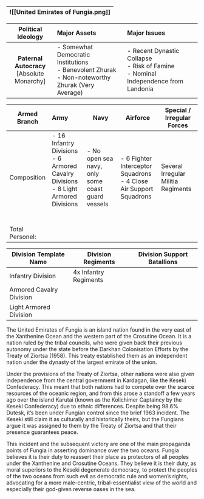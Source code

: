 
| ![[United Emirates of Fungia.png]] |
| ---------------------------------- |

|            **Political Ideology**             | **Major Assets**                                                                                    | Major Issues                                                                           |
| :-------------------------------------------: | :-------------------------------------------------------------------------------------------------- | :------------------------------------------------------------------------------------- |
| **Paternal Autocracy**<br>[Absolute Monarchy] | - Somewhat Democratic Institutions<br>- Benevolent Zhurak<br>- Non-noteworthy Zhurak (Very Average) | - Recent Dynastic Collapse<br>- Risk of Famine<br>- Nominal Independence from Landonia |

| Armed Branch    | Army                                                                                                | Navy                                              | Airforce                                                             | Special / Irregular Forces          |
| --------------- | :-------------------------------------------------------------------------------------------------- | ------------------------------------------------- | -------------------------------------------------------------------- | ----------------------------------- |
| Composition     | - 16 Infantry Divisions<br>- 6 Armored Cavalry Divisions<br>- 8 Light Armored Divisions<br><br><br> | - No open sea navy, only some coast guard vessels | - 6 Fighter Interceptor Squadrons<br>- 4 Close Air Support Squadrons | Several Irregular Militia Regiments |
| Total Personel: |                                                                                                     |                                                   |                                                                      |                                     |

| Division Template Name   | Division Regiments    | Division Support Batallions |
| ------------------------ | --------------------- | --------------------------- |
| Infantry Division        | 4x Infantry Regiments |                             |
| Armored Cavalry Division |                       |                             |
| Light Armored Division   |                       |                             |
The United Emirates of Fungia is an island nation found in the very east of the Xanthenine Ocean and the western part of the Crosutine Ocean. It is a nation ruled by the tribal councils, who were given back their previous autonomy under the state before the Darkhan Colonisation Efforts by the Treaty of Ziortsa (1958). This treaty established them as an independent nation under the dynasty of the largest emirate of the union.

Under the provisions of the Treaty of Ziortsa, other nations were also given independence from the central government in Kardagan, like the Keseki Confederacy. This meant that both nations had to compete over the scarce resources of the oceanic region, and from this arose a standoff a few years ago over the island Karutai (known as the Kolichimer Captaincy by the Keseki Confederacy) due to ethnic differences. Despite being 98.6% Dutesk, it’s been under Fungian control since the brief 1963 incident. The Keseki still claim it as culturally and historically theirs, but the Fungians argue it was assigned to them by the Treaty of Ziortsa and that their presence guarantees peace.

This incident and the subsequent victory are one of the main propaganda points of Fungia in asserting dominance over the two oceans. Fungia believes it is their duty to reassert their place as protectors of all peoples under the Xanthenine and Crosutine Oceans. They believe it is their duty, as moral superiors to the Keseki degenerate democracy, to protect the peoples of the two oceans from such evil as democratic rule and women’s rights, advocating for a more male-centric, tribal-essentialist view of the world and especially their god-given reverse oases in the sea.
